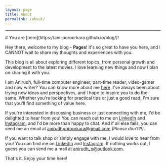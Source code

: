 ```yaml
---
layout: page
title: About
permalink: /about/
---
```

<hr>
# You are [here](https://ani-poroorkara.github.io/blog/)!

Hey there, welcome to my blog - **Pages**! It's so great to have you here, and I CANNOT wait to share my thoughts and experiences with you.

This blog is all about exploring different topics, from personal growth and development to the latest movies. I love learning new things and now I plan on sharing it with you. 

I am Anirudh, full-time computer engineer, part-time reader, video-gamer and now writer? You can know more about me [here](https://ani-poroorkara.github.io/). I've always been about trying new ideas and perspectives, and I hope to inspire you to do the same. Whether you're looking for practical tips or just a good read, I'm sure that you'll find something of value here.

If you're interested in discussing business or just connecting with me, I'd be delighted to hear from you! You can reach out to me on [LinkedIn](https://www.linkedin.com/in/anirudh-poroorkara-34900017b/) and [Instagram](https://www.instagram.com/aniporoorkara/), and I'd be more than happy to chat. And if all else fails, you can send me an email at <anirudhporoorkara@gmail.com> *(Please don't?!)*.

If you want to talk shop or simply engage with me, I would love to hear from you! You can find me on [LinkedIn](https://www.linkedin.com/in/anirudh-poroorkara/) and [Instagram](https://www.instagram.com/aniporoorkara/). If nothing works out, I guess you can send me a mail at <anirudh_p@outlook.com>. 

That's it. Enjoy your time here!

